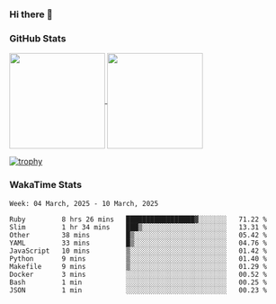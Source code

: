 ### Hi there 👋

### GitHub Stats

<a href="https://github.com/anuraghazra/github-readme-stats">
  <img align="center" height="170px" src="https://github-readme-stats.vercel.app/api/top-langs/?username=tksfjt1024&layout=compact&count_private=true&show_icons=true&show_icons=true&theme=graywhite" />
</a>
<a href="https://github.com/anuraghazra/github-readme-stats">
  <img align="center" height="170px" src="https://github-readme-stats.vercel.app/api?username=tksfjt1024&count_private=true&show_icons=true&show_icons=true&theme=graywhite" />
</a>

[![trophy](https://github-profile-trophy.vercel.app/?username=tksfjt1024)](https://github.com/ryo-ma/github-profile-trophy)

### WakaTime Stats

<!--START_SECTION:waka-->
```text
Week: 04 March, 2025 - 10 March, 2025

Ruby         8 hrs 26 mins   █████████████████▓░░░░░░░   71.22 % 
Slim         1 hr 34 mins    ███▒░░░░░░░░░░░░░░░░░░░░░   13.31 % 
Other        38 mins         █▒░░░░░░░░░░░░░░░░░░░░░░░   05.42 % 
YAML         33 mins         █▒░░░░░░░░░░░░░░░░░░░░░░░   04.76 % 
JavaScript   10 mins         ▒░░░░░░░░░░░░░░░░░░░░░░░░   01.42 % 
Python       9 mins          ▒░░░░░░░░░░░░░░░░░░░░░░░░   01.40 % 
Makefile     9 mins          ▒░░░░░░░░░░░░░░░░░░░░░░░░   01.29 % 
Docker       3 mins          ░░░░░░░░░░░░░░░░░░░░░░░░░   00.52 % 
Bash         1 min           ░░░░░░░░░░░░░░░░░░░░░░░░░   00.25 % 
JSON         1 min           ░░░░░░░░░░░░░░░░░░░░░░░░░   00.23 % 
```
<!--END_SECTION:waka-->
